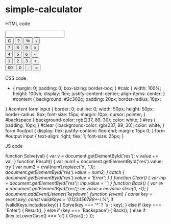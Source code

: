 # simple-calculator


HTML code
<!DOCTYPE html>
<html lang="en">
<head>
   <title>Calculator</title>
   <link rel="stylesheet" href="style.css">
</head>
<body>
   <div id="calc">
      <div id="content">
         <form>
            <div id="output">
               <input type="text" id='res'>
            </div>
            <div class="btn">
               <input type="button" value='C' onclick="Clear()" id="clear">
               <input type="button" value='?' onclick="Back()" id="backspace">
               <input type="button" value='%' onclick="Solve('%')">
               <input type="button" value='/' onclick="Solve('/')">
               <br>
               <input type="button" value='7' onclick="Solve('7')">
               <input type="button" value='8' onclick="Solve('8')">
               <input type="button" value='9' onclick="Solve('9')">
               <input type="button" value='x' onclick="Solve('*')">
               <br>
               <input type="button" value='4' onclick="Solve('4')">
               <input type="button" value='5' onclick="Solve('5')">
               <input type="button" value='6' onclick="Solve('6')">
               <input type="button" value='-' onclick="Solve('-')">
               <br>
               <input type="button" value='1' onclick="Solve('1')">
               <input type="button" value='2' onclick="Solve('2')">
               <input type="button" value='3' onclick="Solve('3')">
               <input type="button" value='+' onclick="Solve('+')">
               <br>
               <input type="button" value='00' onclick="Solve('00')">
               <input type="button" value='0' onclick="Solve('0')">
               <input type="button" value='.' onclick="Solve('.')">
               <input type="button" value='=' onclick="Result()">
            </div>
         </form>
      </div>
   </div>
   <script src='index.js'></script>
</body>
</html>


CSS code

* {
    margin: 0;
    padding: 0;
    box-sizing: border-box;
}
#calc {
    width: 100%;
    height: 100vh;
    display: flex;
    justify-content: center;
    align-items: center;
}
#content {
    background: #2c302c;
    padding: 20px;
    border-radius: 10px;

}
#content form input {
    border: 0;
    outline: 0;
    width: 50px;
    height: 50px;
    border-radius: 8px;
    font-size: 15px;
    margin: 10px;
    cursor: pointer;
}
#backspace {
    background-color: rgb(237, 89, 30);
    color: white;
}
#res {
    padding: 10px;
}
#clear {
    background-color: rgb(237, 89, 30);
    color: white;
}
form #output {
    display: flex;
    justify-content: flex-end;
    margin: 15px 0;
}
form #output input {
    text-align: right;
    flex: 1;
    font-size: 25px;
}


JS code 

function Solve(val) {
   var v = document.getElementById('res');
   v.value += val;
}
function Result() {
   var num1 = document.getElementById('res').value;
   try {
      var num2 = eval(num1.replace('x', '*'));
      document.getElementById('res').value = num2;
   } catch {
      document.getElementById('res').value = 'Error';
   }
}
function Clear() {
   var inp = document.getElementById('res');
   inp.value = '';
}
function Back() {
   var ev = document.getElementById('res');
   ev.value = ev.value.slice(0, -1);
}
document.addEventListener('keydown', function (event) {
   const key = event.key;
   const validKeys = '0123456789+-*/.%';
   if (validKeys.includes(key)) {
      Solve(key === '*' ? 'x' : key);
   } else if (key === 'Enter') {
      Result();
   } else if (key === 'Backspace') {
      Back();
   } else if (key.toLowerCase() === 'c') {
      Clear();
   }
});